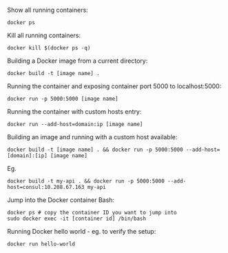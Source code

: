 Show all running containers:

```
docker ps
```

Kill all running containers:

```
docker kill $(docker ps -q)
```

Building a Docker image from a current directory:

```
docker build -t [image name] .
```

Running the container and exposing container port 5000 to localhost:5000:

```
docker run -p 5000:5000 [image name]
```

Running the container with custom hosts entry:

```
docker run --add-host=domain:ip [image name]
```

Building an image and running with a custom host available:

```
docker build -t [image name] . && docker run -p 5000:5000 --add-host=[domain]:[ip] [image name]
```

Eg.

```
docker build -t my-api . && docker run -p 5000:5000 --add-host=consul:10.208.67.163 my-api
```

Jump into the Docker container Bash:

```
docker ps # copy the container ID you want to jump into
sudo docker exec -it [container id] /bin/bash
```

Running Docker hello world - eg. to verify the setup:

```
docker run hello-world
```